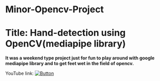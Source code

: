 # Minor-Opencv-Project
# Title: Hand-detection using OpenCV(mediapipe library)

**It was a weekend type project just for fun to play around with google mediapipe library and to get feet wet in the field of opencv.**

YouTube link: [![Button](https://img.shields.io/badge/HandDetection-FC001B)](https://www.youtube.com/watch?v=mIOgdl4rl0E)


